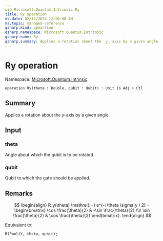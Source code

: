 ```yaml
---
uid Microsoft.Quantum.Intrinsic.Ry
title: Ry operation
ms.date: 02/12/2024 12:00:00 AM
ms.topic: managed-reference
qsharp.kind: opeartion
qsharp.namespace: Microsoft.Quantum.Intrinsic
qsharp.name: Ry
qsharp.summary: Applies a rotation about the _y_-axis by a given angle.
---
```


# Ry operation

Namespace: [Microsoft.Quantum.Intrinsic](xref:Microsoft.Quantum.Intrinsic)

```qsharp
operation Ry(theta : Double, qubit : Qubit) : Unit is Adj + Ctl
```

## Summary
Applies a rotation about the _y_-axis by a given angle.

## Input
### theta
Angle about which the qubit is to be rotated.
### qubit
Qubit to which the gate should be applied.

## Remarks
$$
\begin{align}
    R_y(\theta) \mathrel{:=}
    e^{-i \theta \sigma_y / 2} =
    \begin{bmatrix}
        \cos \frac{\theta}{2} & -\sin \frac{\theta}{2}  \\\\
        \sin \frac{\theta}{2} & \cos \frac{\theta}{2}
    \end{bmatrix}.
\end{align}
$$

Equivalent to:
```qsharp
R(PauliY, theta, qubit);
```
